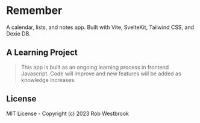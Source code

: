 # Remember

A calendar, lists, and notes app. Built with Vite, SvelteKit, Tailwind CSS, and Dexie DB.

## A Learning Project

> This app is built as an ongoing learning process in frontend Javascript. Code will improve and new features will be added as knowledge increases.

## License

MIT License - Copyright (c) 2023 Rob Westbrook
